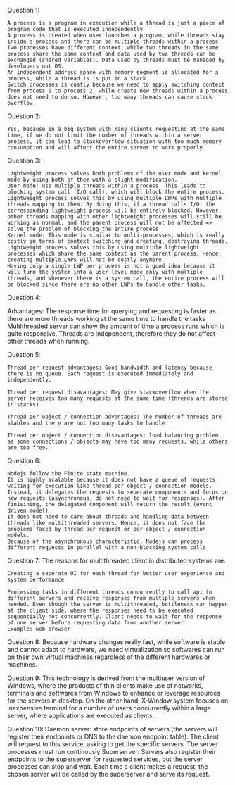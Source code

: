 Question 1: 

	A process is a program in execution while a thread is just a piece of program code that is executed independently
	A process is created when user launches a program, while threads stay inside a process and there can be multiple threads within a process
	Two processes have different context, while two threads in the same process share the same context and data used by two threads can be exchanged (shared variables). Data used by threads must be managed by developers not OS.
	An independent address space with memory segment is allocated for a process, while a thread is is put in a stack
	Switch processes is costly because we need to apply switching context from process 1 to process 2, while create new threads within a process does not need to do so. However, too many threads can cause stack overflow.

Question 2:

	Yes, because in a big system with many clients requesting at the same time, if we do not limit the number of threads within a server process, it can lead to stackoverflow situation with too much memory consumption and will affect the entire server to work properly.

Question 3:

	Lightweight process solves both problems of the user mode and kernel mode by using both of them with a slight modification.
	User mode: use multiple threads within a process. This leads to blocking system call (I/O call), which will block the entire process. Lightweight process solves this by using multiple LWPs with multiple threads mapping to them. By doing this, if a thread calls I/O, the corresponding lightweight process will be entirely blocked. However, other threads mapping with other lightweight processes will still be working as normal, and the parent process will not be affected => solve the problem of blocking the entire process
	Kernel mode: This mode is similar to multi-processes, which is really costly in terms of context switching and creating, destroying threads. Lightweight process solves this by using multiple lightweight processes which share the same context as the parent process. Hence, creating multiple LWPs will not be costly anymore
	Having only a single LWP per process is not a good idea because it will turn the system into a user level mode only with multiple threads, and whenever there is a system call, the entire process will be blocked since there are no other LWPs to handle other tasks.

Question 4: 

Advantages: 
	The response time for querying and requesting is faster as there are more threads working at the same time to handle the tasks
	Multithreaded server can show the amount of time a process runs which is quite responsive.
	Threads are independent, therefore they do not affect other threads when running.

Question 5: 

	Thread per request advantages: Good bandwidth and latency because there is no queue. Each request is executed immediately and independently.

	Thread per request disavantages: May give stackoverflow when the server receives too many requests at the same time (threads are stored in stacks)

	Thread per object / connection advantages: The number of threads are stables and there are not too many tasks to handle

	Thread per object / connection disavantages: load balancing problem, as some connections / objects may have too many requests, while others are too free.

Question 6: 

	Nodejs follow the Finite state machine.
	It is highly scalable because it does not have a queue of requests waiting for execution like thread per object / connection models. Instead, it delegates the requests to seperate components and focus on new requests (asynchronous, do not need to wait for responses). After finisihing, the delegated component will return the result (event driven model)
	It does not need to care about threads and handling data between threads like multithreaded servers. Hence, it does not face the problems faced by thread per request or per object / connection models.
	Because of the asynchronous characteristic, Nodejs can process different requests in parallel with a non-blocking system calls

Question 7:
	The reasons for multithreaded client in distributed systems are:

	Creating a seperate UI for each thread for better user experience and system performance

	Processing tasks in different threads concurrently to call api to different servers and receive responses from multiple servers when needed. Even though the server is multithreaded, bottleneck can happen at the client side, where the responses need to be executed sequentially not concurrently. Client needs to wait for the response of one server before requesting data from another server.
	Example: web browser

Question 8:
	Because hardware changes really fast, while software is stable and cannot adapt to hardware, we need virtualization so softwares can run on their own virtual machines regardless of the different hardwares or machines.

Question 9:
	This technology is derived from the multiuser version of Windows, where the products of thin clients make use of networks, terminals and softwares from Windows to enhance or leverage resources for the servers in desktop. On the other hand, X-Window system focuses on inexpensive terminal for a number of users concurrently within a large server, where applications are executed as clients.

Question 10:
	Daemon server: store endpoints of servers (the servers will register their endpoints or DNS to the daemon endpoint table). The client will request to this service, asking to get the specific servers. The server processes must run continously 
	Superserver: Servers also register their endpoints to the superserver for requested services, but the server processes can stop and wait. Each time a client makes a request, the chosen server will be called by the superserver and serve its request. 
